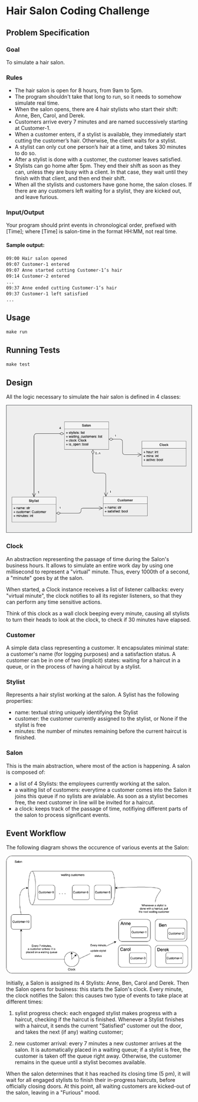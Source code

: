 # Hair Salon Coding Challenge

## Problem Specification

### Goal
To simulate a hair salon. 

### Rules

- The hair salon is open for 8 hours, from 9am to 5pm. 
- The program shouldn't take that long to run, so it needs to somehow simulate real time.
- When the salon opens, there are 4 hair stylists who start their shift: Anne, Ben, Carol, and Derek.
- Customers arrive every 7 minutes and are named successively starting at Customer-1. 
- When a customer enters, if a stylist is available, they immediately start cutting the customer’s hair. Otherwise, the client waits for a stylist. 
- A stylist can only cut one person’s hair at a time, and takes 30 minutes to do so.
- After a stylist is done with a customer, the customer leaves satisfied. 
- Stylists can go home after 5pm. They end their shift as soon as they can, unless they are busy with a client. In that case, they wait until they finish with that client, and then end their shift. 
- When all the stylists and customers have gone home, the salon closes. If there are any customers left waiting for a stylist, they are kicked out, and leave furious.

### Input/Output
Your program should print events in chronological order, prefixed with [Time]; where [Time] is salon-time in the format HH:MM, not real time.

#### Sample output:

```
09:00 Hair salon opened
09:07 Customer-1 entered
09:07 Anne started cutting Customer-1’s hair
09:14 Customer-2 entered
...
09:37 Anne ended cutting Customer-1’s hair
09:37 Customer-1 left satisfied
...
```
## Usage

```
make run
```

## Running Tests

```
make test
```

## Design

All the logic necessary to simulate the hair salon is defined in 4 classes:

![Salon class diagram](images/model.png)

### Clock
An abstraction representing the passage of time during the Salon's business hours.  It allows to simulate an entire work day by using one millisecond to represent a "virtual" minute.  Thus, every 1000th of a second, a "minute" goes by at the salon.

When started, a Clock instance receives a list of listener callbacks: every "virtual minute", the clock notifies to all its register listeners, so that they can perform any time sensitive actions.  

Think of this clock as a wall clock beeping every minute, causing all stylists to turn their heads to look at the clock, to check if 30 minutes have elapsed.

### Customer
A simple data class representing a customer.  It encapsulates minimal state: a customer's name (for logging purposes) and a satisfaction status.  A customer can be in one of two (implicit) states: waiting for a haircut in a queue, or in the
process of having a haircut by a stylist.

### Stylist
Represents a hair stylist working at the salon.  A Sylist has the following properties:
- name: textual string uniquely identifying the Stylist
- customer: the customer currently assigned to the stylist, or None if the stylist is free
- minutes: the number of minutes remaining before the current haircut is finished.

### Salon
This is the main abstraction, where most of the action is happening.  A salon is composed of:
- a list of 4 Stylists: the employees currently working at the salon.
- a waiting list of customers: everytime a customer comes into the Salon it joins
this queue if no sylists are avialable.  As soon as a stylist becomes free, the next customer in line will be invited for a haircut.
- a clock: keeps track of the passage of time, notifiying different parts of the
salon to process significant events.

## Event Workflow

The following diagram shows the occurence of various events at the Salon:

![Salon class diagram](images/salon.png)

Initially, a Salon is assigned its 4 Stylists: Anne, Ben, Carol and Derek.  Then the Salon opens for business: this starts the Salon's clock.  Every minute, the clock notifies the Salon: this causes two type of events to take place at different times:

1) sylist progress check: each engaged stylist makes progress with a haircut, checking if the haircut is finished.  Whenever a Stylist finishes with a 
haircut, it sends the current "Satisfied" customer out the door, and takes the next (if any) waiting customer;

2) new customer arrival: every 7 minutes a new customer arrives at the salon.  It is automatically placed in a waiting queue; if a stylist is free, the customer is taken off the queue right away.  Otherwise, the customer remains in the queue until a stylist becomes available.

When the salon determines that it has reached its closing time (5 pm), it will wait for all engaged stylists to finish their in-progress haircuts, before officially closing doors.  At this point, all waiting customers are kicked-out of the salon, leaving in a "Furious" mood.